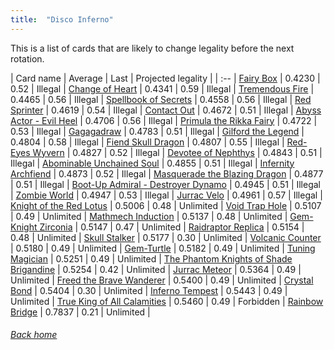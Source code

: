 ```yaml
---
title:  "Disco Inferno"
---
```


This is a list of cards that are likely to change legality before the next rotation.

| Card name | Average | Last | Projected legality |
| :-- |
[Fairy Box](https://db.ygoprodeck.com/card/?search=Fairy%20Box) | 0.4230 | 0.52 | Illegal |
[Change of Heart](https://db.ygoprodeck.com/card/?search=Change%20of%20Heart) | 0.4341 | 0.59 | Illegal |
[Tremendous Fire](https://db.ygoprodeck.com/card/?search=Tremendous%20Fire) | 0.4465 | 0.56 | Illegal |
[Spellbook of Secrets](https://db.ygoprodeck.com/card/?search=Spellbook%20of%20Secrets) | 0.4558 | 0.56 | Illegal |
[Red Sprinter](https://db.ygoprodeck.com/card/?search=Red%20Sprinter) | 0.4619 | 0.54 | Illegal |
[Contact Out](https://db.ygoprodeck.com/card/?search=Contact%20Out) | 0.4672 | 0.51 | Illegal |
[Abyss Actor - Evil Heel](https://db.ygoprodeck.com/card/?search=Abyss%20Actor%20-%20Evil%20Heel) | 0.4706 | 0.56 | Illegal |
[Primula the Rikka Fairy](https://db.ygoprodeck.com/card/?search=Primula%20the%20Rikka%20Fairy) | 0.4722 | 0.53 | Illegal |
[Gagagadraw](https://db.ygoprodeck.com/card/?search=Gagagadraw) | 0.4783 | 0.51 | Illegal |
[Gilford the Legend](https://db.ygoprodeck.com/card/?search=Gilford%20the%20Legend) | 0.4804 | 0.58 | Illegal |
[Fiend Skull Dragon](https://db.ygoprodeck.com/card/?search=Fiend%20Skull%20Dragon) | 0.4807 | 0.55 | Illegal |
[Red-Eyes Wyvern](https://db.ygoprodeck.com/card/?search=Red-Eyes%20Wyvern) | 0.4827 | 0.52 | Illegal |
[Devotee of Nephthys](https://db.ygoprodeck.com/card/?search=Devotee%20of%20Nephthys) | 0.4843 | 0.51 | Illegal |
[Abominable Unchained Soul](https://db.ygoprodeck.com/card/?search=Abominable%20Unchained%20Soul) | 0.4855 | 0.51 | Illegal |
[Infernity Archfiend](https://db.ygoprodeck.com/card/?search=Infernity%20Archfiend) | 0.4873 | 0.52 | Illegal |
[Masquerade the Blazing Dragon](https://db.ygoprodeck.com/card/?search=Masquerade%20the%20Blazing%20Dragon) | 0.4877 | 0.51 | Illegal |
[Boot-Up Admiral - Destroyer Dynamo](https://db.ygoprodeck.com/card/?search=Boot-Up%20Admiral%20-%20Destroyer%20Dynamo) | 0.4945 | 0.51 | Illegal |
[Zombie World](https://db.ygoprodeck.com/card/?search=Zombie%20World) | 0.4947 | 0.53 | Illegal |
[Jurrac Velo](https://db.ygoprodeck.com/card/?search=Jurrac%20Velo) | 0.4961 | 0.57 | Illegal |
[Knight of the Red Lotus](https://db.ygoprodeck.com/card/?search=Knight%20of%20the%20Red%20Lotus) | 0.5006 | 0.48 | Unlimited |
[Void Trap Hole](https://db.ygoprodeck.com/card/?search=Void%20Trap%20Hole) | 0.5107 | 0.49 | Unlimited |
[Mathmech Induction](https://db.ygoprodeck.com/card/?search=Mathmech%20Induction) | 0.5137 | 0.48 | Unlimited |
[Gem-Knight Zirconia](https://db.ygoprodeck.com/card/?search=Gem-Knight%20Zirconia) | 0.5147 | 0.47 | Unlimited |
[Raidraptor Replica](https://db.ygoprodeck.com/card/?search=Raidraptor%20Replica) | 0.5154 | 0.48 | Unlimited |
[Skull Stalker](https://db.ygoprodeck.com/card/?search=Skull%20Stalker) | 0.5177 | 0.30 | Unlimited |
[Volcanic Counter](https://db.ygoprodeck.com/card/?search=Volcanic%20Counter) | 0.5180 | 0.49 | Unlimited |
[Gem-Turtle](https://db.ygoprodeck.com/card/?search=Gem-Turtle) | 0.5182 | 0.49 | Unlimited |
[Tuning Magician](https://db.ygoprodeck.com/card/?search=Tuning%20Magician) | 0.5251 | 0.49 | Unlimited |
[The Phantom Knights of Shade Brigandine](https://db.ygoprodeck.com/card/?search=The%20Phantom%20Knights%20of%20Shade%20Brigandine) | 0.5254 | 0.42 | Unlimited |
[Jurrac Meteor](https://db.ygoprodeck.com/card/?search=Jurrac%20Meteor) | 0.5364 | 0.49 | Unlimited |
[Freed the Brave Wanderer](https://db.ygoprodeck.com/card/?search=Freed%20the%20Brave%20Wanderer) | 0.5400 | 0.49 | Unlimited |
[Crystal Bond](https://db.ygoprodeck.com/card/?search=Crystal%20Bond) | 0.5404 | 0.30 | Unlimited |
[Inferno Tempest](https://db.ygoprodeck.com/card/?search=Inferno%20Tempest) | 0.5443 | 0.49 | Unlimited |
[True King of All Calamities](https://db.ygoprodeck.com/card/?search=True%20King%20of%20All%20Calamities) | 0.5460 | 0.49 | Forbidden |
[Rainbow Bridge](https://db.ygoprodeck.com/card/?search=Rainbow%20Bridge) | 0.7837 | 0.21 | Unlimited |

###### [Back home](index)